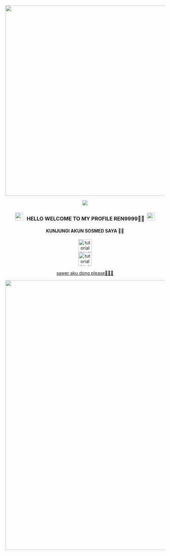 </head>
<body><center><br>
<body oncontextmenu='return false;' onkeydown='return false;' onmousedown='return false;'>
<div id='font' align="center">
<div id=''>
<br>
<img src="https://b.top4top.io/s_3057kmatn0.jpg"width="550"height="600">

<!-- Github README -->

<p align="center"><img src="https://img.shields.io/badge/I Am %20REN9999- Skill Pemula-green?colorA=%23ff0000&colorB=%23017e40&style=flat-square">

</i></b></h3>
<h3 align="center">
  <img src="https://emoji.discord.st/emojis/768b108d-274f-4f44-a634-8477b16efce7.gif" width="25">
  &nbsp; HELLO WELCOME TO MY PROFILE REN9999🙋‍♂️&nbsp;
  <img src="https://emoji.discord.st/emojis/768b108d-274f-4f44-a634-8477b16efce7.gif" width="25">
<br>
<h4 color="purple">KUNJUNGI AKUN SOSMED SAYA 🙋‍♂️</h4>

<a href="https://www.instagram.com/ren_store123?igsh=MTI1Z2E1dmM3bzd2cQ==">
<center>
<img src="https://telegra.ph/file/a3b1bde29d9d71e06ec67.jpg" alt="tutorial html" style="width:42px;height:42px;">
</a>
<a href="https://www.tiktok.com/@sistem9999?_t=8pCJdiJ8MGg&_r=1"><center>
<img src="https://telegra.ph/file/646fb9730ababc666daf7.jpg" alt="tutorial html" style="width:42px;height:42px;">
</a>

<a href="https://saweria.co/Rensawer">sawer aku dong please🙏🙏🙏</a>
<center>
<img src="https://telegra.ph/file/83a2156398e75c559358d.jpg" style="width:1000px;height:850px;"></img>
